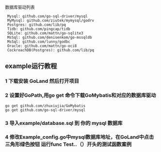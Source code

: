 数据库驱动列表
```
 Mysql: github.com/go-sql-driver/mysql
 MyMysql: github.com/ziutek/mymysql/godrv
 Postgres: github.com/lib/pq
 Tidb: github.com/pingcap/tidb
 SQLite: github.com/mattn/go-sqlite3
 MsSql: github.com/denisenkom/go-mssqldb
 MsSql: github.com/lunny/godbc
 Oracle: github.com/mattn/go-oci8
 CockroachDB(Postgres): github.com/lib/pq
 ```
 
## example运行教程

### 1 下载安装 GoLand 然后打开项目

### 2 设置好GoPath,用go get 命令下载GoMybatis和对应的数据库驱动
```
go get github.com/zhuxiujia/GoMybatis
go get github.com/go-sql-driver/mysql
```
### 3 导入example/database.sql 到 你的 mysql 数据库

### 4 修改Example_config.go中mysql数据库地址，在GoLand中点击 三角形绿色按钮 运行func Test..（）开头的测试函数案例

